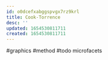 ```yaml
---
id: o0dcefxabggspvgx7rz9krl
title: Cook-Torrence
desc: ''
updated: 1654530811711
created: 1654530811711
---
```

#graphics #method #todo
microfacets
